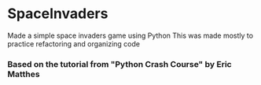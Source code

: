# SpaceInvaders
Made a simple space invaders game using Python
This was made mostly to practice refactoring and organizing code
### Based on the tutorial from "Python Crash Course" by Eric Matthes
